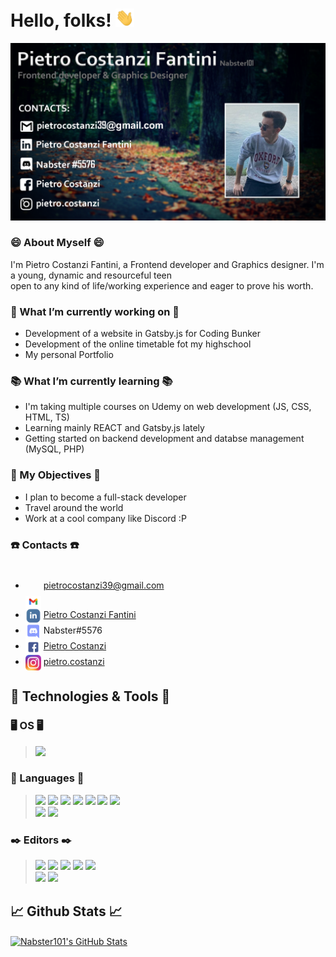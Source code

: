 # Hello, folks! <img src="https://raw.githubusercontent.com/Nabster101/Nabster101/master/wave.gif" width="30px">

![Header](https://raw.githubusercontent.com/Nabster101/Nabster101/master/ReadmeBanner.png "Header")

### 😄 About Myself 😄

I'm Pietro Costanzi Fantini, a Frontend developer and Graphics designer. I'm a young, dynamic and resourceful teen   
open to any kind of life/working experience and eager to prove his worth. 

### 🔨 What I’m currently working on 🔨
- Development of a website in Gatsby.js for Coding Bunker
- Development of the online timetable fot my highschool 
- My personal Portfolio 

### 📚 What I’m currently learning 📚
- I'm taking multiple courses on Udemy on web development (JS, CSS, HTML, TS)
- Learning mainly REACT and Gatsby.js lately
- Getting started on backend development and databse management (MySQL, PHP)

### 🚀 My Objectives 🚀
- I plan to become a full-stack developer
- Travel around the world
- Work at a cool company like Discord :P    

### ☎️ Contacts ☎️
- <img align="center" style="padding-top: 50px" src="https://raw.githubusercontent.com/Nabster101/Nabster101/master/Gmail.png" width="25px"> pietrocostanzi39@gmail.com  
- <img align="center" src="https://raw.githubusercontent.com/Nabster101/Nabster101/master/Linkedin.png" width="25px"> <a href="https://www.linkedin.com/in/pietro-costanzi-fantini/" target="_top">Pietro Costanzi Fantini</a>  
- <img align="center" src="https://raw.githubusercontent.com/Nabster101/Nabster101/master/Discord.png" width="25px"> Nabster#5576  
- <img align="center" src="https://raw.githubusercontent.com/Nabster101/Nabster101/master/Facebook.png" width="25px"> <a href="https://www.facebook.com/pietro.costanzi.10/">Pietro Costanzi</a>  
- <img align="center" src="https://raw.githubusercontent.com/Nabster101/Nabster101/master/Instagram.png" width="25px"> <a href="https://www.instagram.com/pietro.costanzi/">pietro.costanzi</a>  



## 🔧 Technologies & Tools 🔧

### 🖥️ OS 🖥️
>![](https://img.shields.io/badge/Windows-informational?style=flat&logo=windows)

### 📖 Languages 📖
>![](https://img.shields.io/badge/JavaScript-informational?style=flat&logo=javascript)
![](https://img.shields.io/badge/CSS-informational?style=flat&logo=css3)
![](https://img.shields.io/badge/HTML-informational?style=flat&logo=html5)
![](https://img.shields.io/badge/TypeScript-informational?style=flat&logo=typescript)
![](https://img.shields.io/badge/REACT-informational?style=flat&logo=react)
![](https://img.shields.io/badge/Gatsby.js-informational?style=flat&logo=gatsby)
![](https://img.shields.io/badge/Java-informational?style=flat&logo=java)  
![](https://img.shields.io/badge/C++-informational?style=flat&logo=c)
![](https://img.shields.io/badge/MySQL-informational?style=flat&logo=mysql)

### ✒️ Editors ✒️
>![](https://img.shields.io/badge/IntelliJ_IDEA-informational?style=flat&logo=intellij-idea)
![](https://img.shields.io/badge/Webstorm-informational?style=flat&logo=webstorm)
![](https://img.shields.io/badge/Visual_Studio_Code-informational?style=flat&logo=visual-studio-code)
![](https://img.shields.io/badge/IntelliJ_IDEA-informational?style=flat&logo=intellij-idea)
![](https://img.shields.io/badge/Adobe_Photoshop-informational?style=flat&logo=adobe-photoshop)  
![](https://img.shields.io/badge/Adobe_After_Effects-informational?style=flat&logo=adobe-after-effects)
![](https://img.shields.io/badge/Data_Grip-informational?style=flat&logo=jetbrains)  


## 📈 Github Stats 📈
<!-- Github stats -->
><a href="https://github.com/Nabster101/Nabster101">
  <img align="center" src="https://github-readme-stats.vercel.app/api?username=Nabster101&show_icons=true&line_height=27&count_private=true&title_color=ffffff&text_color=c9cacc&icon_color=2bbc8a&bg_color=1d1f21" alt="Nabster101's GitHub Stats" />
</a>
